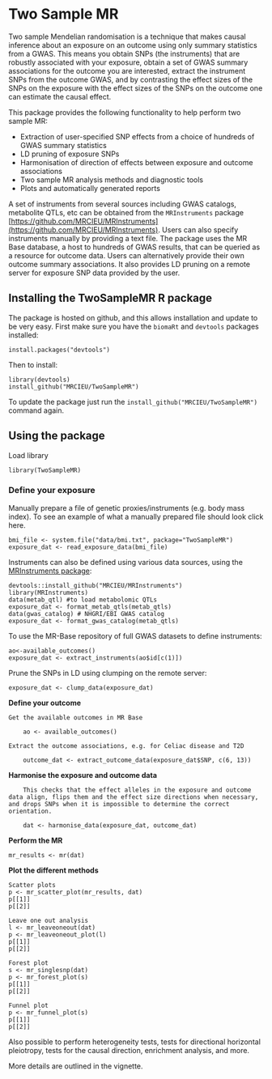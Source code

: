 # Two Sample MR

Two sample Mendelian randomisation is a technique that makes causal inference about an exposure on an outcome using only summary statistics from a GWAS. This means you obtain SNPs (the instruments) that are robustly associated with your exposure, obtain a set of GWAS summary associations for the outcome you are interested, extract the instrument SNPs from the outcome GWAS, and by contrasting the effect sizes of the SNPs on the exposure with the effect sizes of the SNPs on the outcome one can estimate the causal effect.

This package provides the following functionality to help perform two sample MR:

- Extraction of user-specified SNP effects from a choice of hundreds of GWAS summary statistics
- LD pruning of exposure SNPs
- Harmonisation of direction of effects between exposure and outcome associations
- Two sample MR analysis methods and diagnostic tools
- Plots and automatically generated reports

A set of instruments from several sources including GWAS catalogs, metabolite QTLs, etc can be obtained from the `MRInstruments` package [https://github.com/MRCIEU/MRInstruments](https://github.com/MRCIEU/MRInstruments). Users can also specify instruments manually by providing a text file. The package uses the MR Base database, a host to hundreds of GWAS results, that can be queried as a resource for outcome data. Users can alternatively provide their own outcome summary associations. It also provides LD pruning on a remote server for exposure SNP data provided by the user. 

## Installing the TwoSampleMR R package

The package is hosted on github, and this allows installation and update to be very easy. First make sure you have the `biomaRt` and `devtools` packages installed:

    install.packages("devtools")

Then to install:

    library(devtools)
    install_github("MRCIEU/TwoSampleMR")

To update the package just run the `install_github("MRCIEU/TwoSampleMR")` command again.


## Using the package

Load library

    library(TwoSampleMR)

### Define your exposure

Manually prepare a file of genetic proxies/instruments (e.g. body mass index). To see an example of what a manually prepared file should look click here. 
    
    bmi_file <- system.file("data/bmi.txt", package="TwoSampleMR")
    exposure_dat <- read_exposure_data(bmi_file)

Instruments can also be defined using various data sources, using the [MRInstruments package](https://github.com/MRCIEU/MRInstruments): 

    devtools::install_github("MRCIEU/MRInstruments")
    library(MRInstruments)
    data(metab_qtl) #to load metabolomic QTLs
    exposure_dat <- format_metab_qtls(metab_qtls) 
    data(gwas_catalog) # NHGRI/EBI GWAS catalog
    exposure_dat <- format_gwas_catalog(metab_qtls) 
    
To use the MR-Base repository of full GWAS datasets to define instruments:
    
    ao<-available_outcomes() 
    exposure_dat <- extract_instruments(ao$id[c(1)]) 
    
Prune the SNPs in LD using clumping on the remote server:

    exposure_dat <- clump_data(exposure_dat)

**Define your outcome**

    Get the available outcomes in MR Base

        ao <- available_outcomes()

    Extract the outcome associations, e.g. for Celiac disease and T2D
    
        outcome_dat <- extract_outcome_data(exposure_dat$SNP, c(6, 13))

**Harmonise the exposure and outcome data**
   
        This checks that the effect alleles in the exposure and outcome data align, flips them and the effect size directions when necessary, and drops SNPs when it is impossible to determine the correct orientation.

        dat <- harmonise_data(exposure_dat, outcome_dat)

**Perform the MR**
    
    mr_results <- mr(dat)

**Plot the different methods**

    Scatter plots
    p <- mr_scatter_plot(mr_results, dat)
    p[[1]]
    p[[2]]

    Leave one out analysis
    l <- mr_leaveoneout(dat)
    p <- mr_leaveoneout_plot(l)
    p[[1]]
    p[[2]]

    Forest plot
    s <- mr_singlesnp(dat)
    p <- mr_forest_plot(s)
    p[[1]]
    p[[2]]

    Funnel plot
    p <- mr_funnel_plot(s)
    p[[1]]
    p[[2]]

Also possible to perform heterogeneity tests, tests for directional horizontal pleiotropy, tests for the causal direction, enrichment analysis, and more.

More details are outlined in the vignette.
